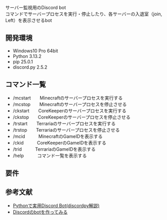サーバー監視用のDiscord bot  
コマンドでサーバープロセスを実行・停止したり、各サーバーの入退室（join, Left）を表示させるbot
<br>

## 開発環境
- Windows10 Pro 64bit
- Python 3.13.2
- pip 25.0.1
- discord.py 2.5.2

## コマンド一覧
- /mcstart　　Minecraftのサーバープロセスを実行する
- /mcstop　　Minecraftのサーバープロセスを停止させる
- /ckstart　　CoreKeeperのサーバープロセスを実行する
- /ckstop　　CoreKeeperのサーバープロセスを停止させる
- /trstart　　Terrariaのサーバープロセスを実行する
- /trstop　　Terrariaのサーバープロセスを停止させる
- /mcid　　　MinecraftのGameIDを表示する
- /ckid　　　CoreKeeperのGameIDを表示する
- /trid　　　TerrariaのGameIDを表示する
- /help　　　コマンド一覧を表示する

## 要件


## 参考文献
- [Pythonで実用Discord Bot(discordpy解説)](https://qiita.com/1ntegrale9/items/9d570ef8175cf178468f)
- [Discordのbotを作ってみる](https://qiita.com/Gomatamago_/items/e38f50d764cfc2dc20b6)
